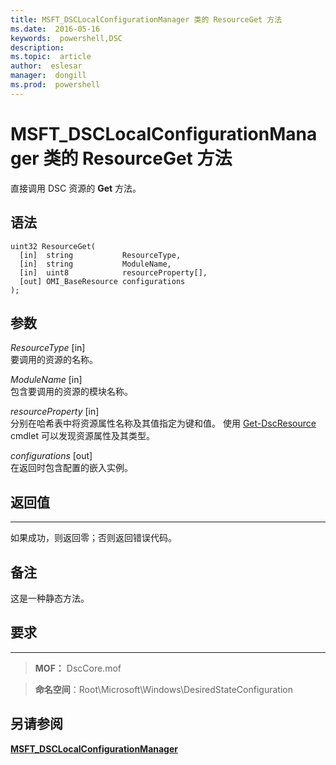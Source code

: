 ```yaml
---
title: MSFT_DSCLocalConfigurationManager 类的 ResourceGet 方法 
ms.date:  2016-05-16
keywords:  powershell,DSC
description:  
ms.topic:  article
author:  eslesar
manager:  dongill
ms.prod:  powershell
---
```


# MSFT_DSCLocalConfigurationManager 类的 ResourceGet 方法

直接调用 DSC 资源的 **Get** 方法。

语法
------

```mof
uint32 ResourceGet(
  [in]  string           ResourceType,
  [in]  string           ModuleName,
  [in]  uint8            resourceProperty[],
  [out] OMI_BaseResource configurations
);
```

参数
----------

*ResourceType* \[in\]  
要调用的资源的名称。

*ModuleName* \[in\]  
包含要调用的资源的模块名称。

*resourceProperty* \[in\]  
分别在哈希表中将资源属性名称及其值指定为键和值。 使用 [Get-DscResource](https://technet.microsoft.com/en-us/library/dn521625.aspx) cmdlet 可以发现资源属性及其类型。

*configurations* \[out\]  
在返回时包含配置的嵌入实例。

## 返回值
------------

如果成功，则返回零；否则返回错误代码。

## 备注

这是一种静态方法。

## 要求
------------
>**MOF：** DscCore.mof

>**命名空间**：Root\Microsoft\Windows\DesiredStateConfiguration


## 另请参阅


[**MSFT_DSCLocalConfigurationManager**](msft-dsclocalconfigurationmanager.md)


 

 





<!--HONumber=May16_HO3-->


